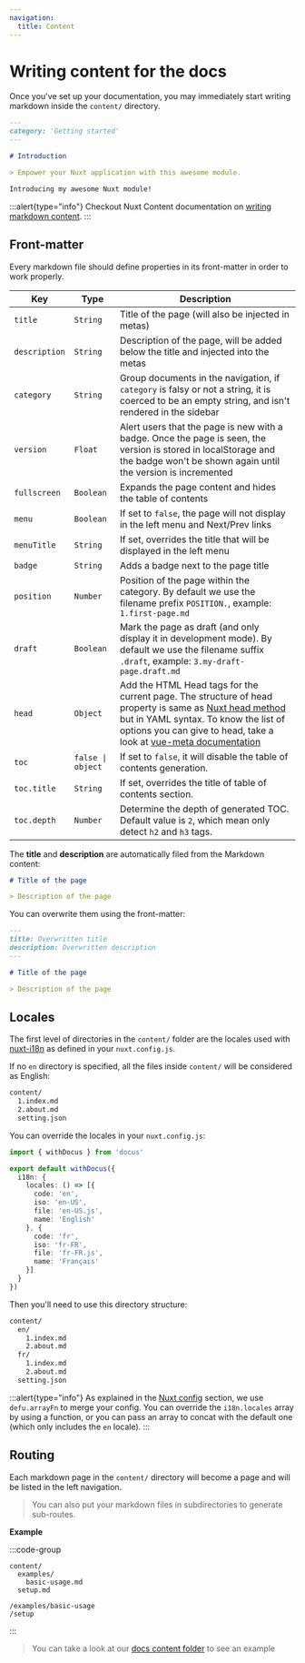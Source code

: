 ```yaml
---
navigation:
  title: Content
---
```


# Writing content for the docs

Once you've set up your documentation, you may immediately start writing markdown inside the `content/` directory.

```md [content/index.md]
---
category: 'Getting started'
---

# Introduction

> Empower your Nuxt application with this awesome module.

Introducing my awesome Nuxt module!
```

:::alert{type="info"}
Checkout Nuxt Content documentation on [writing markdown content](https://content.nuxtjs.org/writing#markdown).
:::

## Front-matter

Every markdown file should define properties in its front-matter in order to work properly.

| Key | Type | Description |
|---------|--------| -----|
| `title` | `String` | Title of the page (will also be injected in metas) |
| `description` | `String` | Description of the page, will be added below the title and injected into the metas |
| `category` | `String` | Group documents in the navigation, if `category` is falsy or not a string, it is coerced to be an empty string, and isn't rendered in the sidebar |
| `version` | `Float` | Alert users that the page is new with a badge. Once the page is seen, the version is stored in localStorage and the badge won't be shown again until the version is incremented  |
| `fullscreen` | `Boolean` | Expands the page content and hides the table of contents |
| `menu` | `Boolean` | If set to `false`, the page will not display in the left menu and Next/Prev links |
| `menuTitle` | `String` | If set, overrides the title that will be displayed in the left menu |
| `badge` | `String` | Adds a badge next to the page title |
| `position` | `Number` | Position of the page within the category. By default we use the filename prefix `POSITION.`, example: `1.first-page.md` |
| `draft` | `Boolean` | Mark the page as draft (and only display it in development mode). By default we use the filename suffix `.draft`, example: `3.my-draft-page.draft.md` |
| `head` | `Object` | Add the HTML Head tags for the current page. The structure of head property is same as [Nuxt head method](https://nuxtjs.org/docs/2.x/components-glossary/pages-head/) but in YAML syntax. To know the list of options you can give to head, take a look at [vue-meta documentation](https://vue-meta.nuxtjs.org/api/#metainfo-properties) |
| `toc` | `false \| object` | If set to `false`, it will disable the table of contents generation. |
| `toc.title` | `String` | If set, overrides the title of table of contents section. |
| `toc.depth` | `Number` | Determine the depth of generated TOC. Default value is `2`, which mean only detect `h2` and `h3` tags. |

The **title** and **description** are automatically filed from the Markdown content:

```md
# Title of the page

> Description of the page
```

You can overwrite them using the front-matter:

```md
---
title: Overwritten title
description: Overwritten description
---

# Title of the page

> Description of the page
```

## Locales

The first level of directories in the `content/` folder are the locales used with [nuxt-i18n](https://github.com/nuxt-community/i18n-module) as defined in your `nuxt.config.js`.

If no `en` directory is specified, all the files inside `content/` will be considered as English:

```bash
content/
  1.index.md
  2.about.md
  setting.json
```

You can override the locales in your `nuxt.config.js`:

```ts [nuxt.config.js]
import { withDocus } from 'docus'

export default withDocus({
  i18n: {
    locales: () => [{
      code: 'en',
      iso: 'en-US',
      file: 'en-US.js',
      name: 'English'
    }, {
      code: 'fr',
      iso: 'fr-FR',
      file: 'fr-FR.js',
      name: 'Français'
    }]
  }
})
```

Then you'll need to use this directory structure:

```bash
content/
  en/
    1.index.md
    2.about.md
  fr/
    1.index.md
    2.about.md
  setting.json
```

:::alert{type="info"}
As explained in the [Nuxt config](/get-started/configuration#nuxt) section, we use `defu.arrayFn` to merge your config. You can override the `i18n.locales` array by using a function, or you can pass an array to concat with the default one (which only includes the `en` locale).
:::

## Routing

Each markdown page in the `content/` directory will become a page and will be listed in the left navigation.

> You can also put your markdown files in subdirectories to generate sub-routes.

**Example**

:::code-group

``` [Directory structure]
content/
  examples/
    basic-usage.md
  setup.md
```

``` [Generated routes]
/examples/basic-usage
/setup
```

:::

> You can take a look at our [docs content folder](https://github.com/nuxt/content/tree/dev/docs/content/en) to see an example
